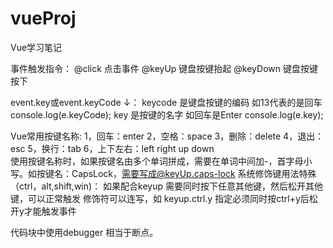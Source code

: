 # vueProj
Vue学习笔记

事件触发指令：
@click 点击事件
@keyUp 键盘按键抬起
@keyDown 键盘按键按下

event.key或event.keyCode ↓：
keycode 是键盘按键的编码 如13代表的是回车
console.log(e.keyCode);
key 是按键的名字 如回车是Enter
console.log(e.key);

Vue常用按键名称:
1，回车：enter
2，空格：space
3，删除：delete
4，退出：esc
5，换行：tab
6，上下左右：left right up down           
使用按键名称时，如果按键名由多个单词拼成，需要在单词中间加-，首字母小写。如按键名：CapsLock，需要写成@keyUp.caps-lock
 系统修饰键用法特殊（ctrl，alt,shift,win)：
如果配合keyup 需要同时按下任意其他键，然后松开其他键，可以正常触发
修饰符可以连写，如 keyup.ctrl.y 指定必须同时按ctrl+y后松开y才能触发事件

代码块中使用debugger  相当于断点。